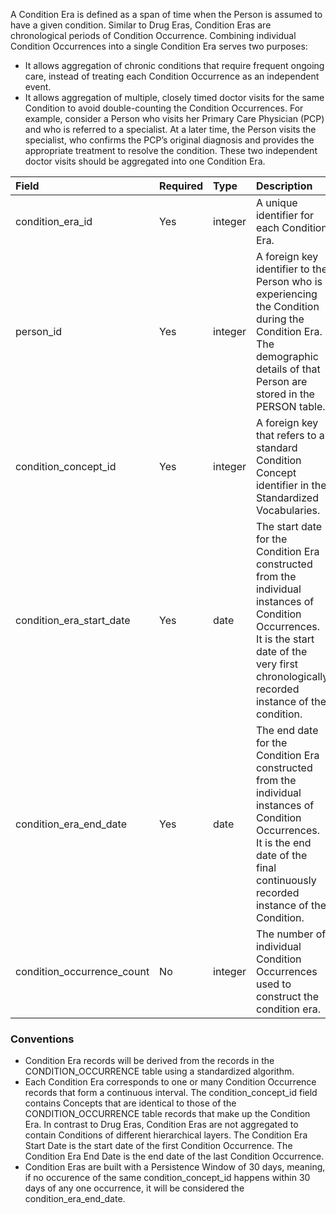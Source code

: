 A Condition Era is defined as a span of time when the Person is assumed to have a given condition. 
Similar to Drug Eras, Condition Eras are chronological periods of Condition Occurrence. Combining individual Condition Occurrences into a single Condition Era serves two purposes:
  * It allows aggregation of chronic conditions that require frequent ongoing care, instead of treating each Condition Occurrence as an independent event.
  * It allows aggregation of multiple, closely timed doctor visits for the same Condition to avoid double-counting the Condition Occurrences.
For example, consider a Person who visits her Primary Care Physician (PCP) and who is referred to a specialist. At a later time, the Person visits the specialist, who confirms the PCP’s original diagnosis and provides the appropriate treatment to resolve the condition. These two independent doctor visits should be aggregated into one Condition Era.

Field|Required|Type|Description
:----------------------------|:--------|:------------|:----------------------------------
|condition_era_id|Yes|integer|A unique identifier for each Condition Era.|
|person_id|Yes|integer|A foreign key identifier to the Person who is experiencing the Condition during the Condition Era. The demographic details of that Person are stored in the PERSON table.|
|condition_concept_id|Yes|integer|A foreign key that refers to a standard Condition Concept identifier in the Standardized Vocabularies.|
|condition_era_start_date|Yes|date|The start date for the Condition Era constructed from the individual instances of Condition Occurrences. It is the start date of the very first chronologically recorded instance of the condition.|
|condition_era_end_date|Yes|date|The end date for the Condition Era constructed from the individual instances of Condition Occurrences. It is the end date of the final continuously recorded instance of the Condition.|
|condition_occurrence_count|No|integer|The number of individual Condition Occurrences used to construct the condition era.|

### Conventions 
  * Condition Era records will be derived from the records in the CONDITION_OCCURRENCE table using a standardized algorithm.
  * Each Condition Era corresponds to one or many Condition Occurrence records that form a continuous interval.
The condition_concept_id field contains Concepts that are identical to those of the CONDITION_OCCURRENCE table records that make up the Condition Era. In contrast to Drug Eras, Condition Eras are not aggregated to contain Conditions of different hierarchical layers.
The Condition Era Start Date is the start date of the first Condition Occurrence.
The Condition Era End Date is the end date of the last Condition Occurrence.
  * Condition Eras are built with a Persistence Window of 30 days, meaning, if no occurence of the same condition_concept_id happens within 30 days of any one occurrence, it will be considered the condition_era_end_date.

